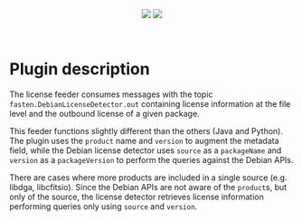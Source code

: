 <!--
<p align="center">
    <img src="https://user-images.githubusercontent.com/45048351/91091340-1c578200-e65f-11ea-9c5d-597fbbe4ba41.jpg">
</p>
<br/>
-->
<p align="center">
    <a href="https://github.com/fasten-project/fasten/actions" alt="GitHub Workflow Status">
        <img src="https://img.shields.io/github/workflow/status/fasten-project/fasten/Java%20CI?logo=GitHub%20Actions&logoColor=white&style=for-the-badge" /></a>
    <!-- Here should be a link to Maven repo and version should be pulled from there. -->
    <a href="https://github.com/fasten-project/fasten/" alt="GitHub Workflow Status">
                <img src="https://img.shields.io/maven-central/v/fasten/graph?label=version&logo=Apache%20Maven&style=for-the-badge" /></a>
</p>
<br/>

# Plugin description


The license feeder consumes messages with the topic `fasten.DebianLicenseDetector.out` containing license information at the file level and the outbound license of a given package.

This feeder functions slightly different than the others (Java and Python).
The plugin uses the `product` name and `version` to augment the metadata field, while the Debian license detector uses `source` as a `packageName` and `version` as a `packageVersion` to perform the queries against the Debian APIs.

There are cases where more products are included in a single source (e.g. libdga, libcfitsio). Since the Debian APIs are not aware of the `product`s, but only of the source, the license detector retrieves license information performing queries only using `source` and `version`.
